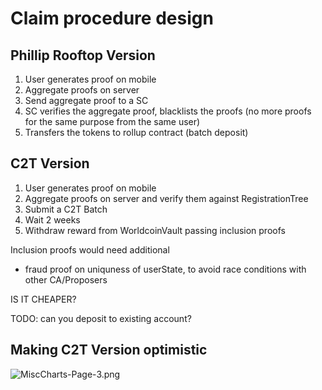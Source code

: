 # Claim procedure design

## Phillip Rooftop Version

1. User generates proof on mobile
2. Aggregate proofs on server
3. Send aggregate proof to a SC
4. SC verifies the aggregate proof, blacklists the proofs (no more proofs for the same purpose from the same user)
5. Transfers the tokens to rollup contract (batch deposit)

## C2T Version

1. User generates proof on mobile
2. Aggregate proofs on server and verify them against RegistrationTree
3. Submit a C2T Batch
4. Wait 2 weeks
5. Withdraw reward from WorldcoinVault passing inclusion proofs

Inclusion proofs would need additional

- fraud proof on uniquness of userState, to avoid race conditions with other CA/Proposers

IS IT CHEAPER?

TODO: can you deposit to existing account?

## Making C2T Version optimistic

![MiscCharts-Page-3.png](Claim%20procedure%20design%208a313a102e4f4acbb281c2fb0fdefb5a/MiscCharts-Page-3.png)